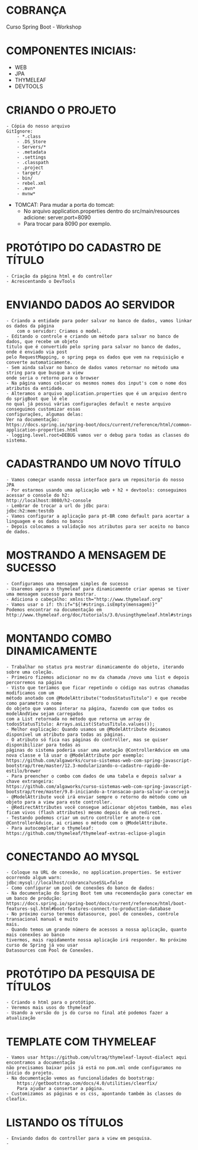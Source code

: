 # COBRANÇA
Curso Spring Boot - Workshop


# COMPONENTES INICIAIS:
- WEB
- JPA
- THYMELEAF
- DEVTOOLS


# CRIANDO O PROJETO
	- Cópia do nosso arquivo 
	GitIgnore:
		- *.class
		- .DS_Store
		- Servers/*
		- .metadata
		- .settings
		- .classpath
		- .project
		- target/
		- bin/
		- rebel.xml
		- .mvn*
		- mvnw*

- TOMCAT:
Para mudar a porta do tomcat:
	* No arquivo application.properties dentro do src/main/resources adicione:
	server.port=8090
	* Para trocar para 8090 por exemplo.

# PROTÓTIPO DO CADASTRO DE TÍTULO
	- Criação da página html e do controller
	- Acrescentando o DevTools
	
# ENVIANDO DADOS AO SERVIDOR
	- Criando a entidade para poder salvar no banco de dados, vamos linkar os dados da página 
		com o servidor: Criamos o model.
	- Editando o controle e criando um método para salvar no banco de dados, que recebe um objeto
	titulo que é convertido pelo spring para salvar no banco de dados, onde é enviado via post
	pelo RequestMapping, o spring pega os dados que vem na requisição e converte automaticamente.
	- Sem ainda salvar no banco de dados vamos retornar no método uma string para que busque a view
	onde seria o retorno para o browser
	- Na página vamos colocar os mesmos nomes dos input's com o nome dos atributos da entidade.
	- Alteramos o arquivo application.properties que é um arquivo dentro do sprigBoot que lê ele
	no qual já possui várias configurações default e neste arquivo conseguimos customizar essas
	configurações, algumas delas:
	Ver na documentação:
	https://docs.spring.io/spring-boot/docs/current/reference/html/common-application-properties.html
	- logging.level.root=DEBUG vamos ver o debug para todas as classes do sistema.
	
# CADASTRANDO UM NOVO TÍTULO
	- Vamos começar usando nossa interface para um repositorio do nosso JPA
	- Por estarmos usando uma aplicação web + h2 + devtools: conseguimos acessar o console do h2:
	http://localhost:8080/h2-console
	- Lembrar de trocar a url do jdbc para:
	jdbc:h2:mem:testdb
	- Vamos configurar a aplicação para pt-BR como default para acertar a linguagem e os dados no banco
	- Depois colocamos a validação nos atributos para ser aceito no banco de dados.

# MOSTRANDO A MENSAGEM DE SUCESSO
	- Configuramos uma mensagem simples de sucesso
	- Usaremos agora o thymeleaf para dinamicamente criar apenas se tiver uma mensagem sucesso para mostrar.
	- Adiciona o cabeçalho: xmlns:th="http://www.thymeleaf.org"
	- Vamos usar o if: th:if="${!#strings.isEmpty(mensagem)}"
	Podemos encontrar na documentação em 
	http://www.thymeleaf.org/doc/tutorials/3.0/usingthymeleaf.html#strings
	
# MONTANDO COMBO DINAMICAMENTE
	- Trabalhar no status pra mostrar dinamicamente do objeto, iterando sobre uma coleção.
	- Primeiro fizemos adicionar no mv da chamada /novo uma list e depois percorremos na página
	- Visto que teríamos que ficar repetindo o código nas outras chamadas modificamos com um
	método anotado com @ModelAttribute("todosStatusTitulo") e que recebe como parametro o nome
	do objeto que vamos interar na página, fazendo com que todos os modelAndView sejam carregados
	com a List retornada no método que retorna um array de todosStatusTitulo: Arrays.asList(StatusTitulo.values());
	- Melhor explicação: Quando usamos um @ModelAttribute deixamos disponível um atributo para todas as páginas.
	- O atributo só fica nas páginas do controller, mas se quiser disponibilizar para todas as
	páginas do sistema poderia usar uma anotação @ControllerAdvice em uma nova classe e lá usar o @ModelAttribute por exemplo:
	https://github.com/algaworks/curso-sistemas-web-com-spring-javascript-bootstrap/tree/master/12.3-modularizando-o-cadastro-rapido-de-estilo/brewer 
	- Para preencher o combo com dados de uma tabela e depois salvar a chave extrangeira:
	https://github.com/algaworks/curso-sistemas-web-com-spring-javascript-bootstrap/tree/master/9.8-iniciando-a-transacao-para-salvar-a-cerveja 
	- @ModelAttribute você irá enviar sempre o retorno do método como um objeto para a view para este controller.
	- @RedirectAttributes você consegue adicionar objetos também, mas eles ficam vivos (flash attributes) mesmo depois de um redirect.
	- Testando podemos criar um outro controller e anote-o com @ControllerAdvice, ai criamos o método com o @ModelAttribute.
	- Para autocompletar o thymeleaf: https://github.com/thymeleaf/thymeleaf-extras-eclipse-plugin 

# CONECTANDO AO MYSQL
	- Coloque na URL de conexão, no application.properties. Se estiver ocorrendo algum warn:
	jdbc:mysql://localhost/cobranca?useSSL=false
	- Como configurar um pool de conexões do banco de dados: 
	- Na documentação do Spring Boot tem uma recomendação para conectar em um banco de produção: 	
	https://docs.spring.io/spring-boot/docs/current/reference/html/boot-features-sql.html#boot-features-connect-to-production-database 
	- No próximo curso teremos datasource, pool de conexões, controle transacional manual e muito
	mais.
	- Quando temos um grande número de acessos a nossa aplicação, quanto mais conexões ao banco
	tivermos, mais rapidamente nossa aplicação irá responder. No próximo curso de Spring já vou usar
	Datasources com Pool de Conexões.
	
# PROTÓTIPO DA PESQUISA DE TÍTULOS
	- Criando o html para o protótipo.
	- Veremos mais usos do thymeleaf
	- Usando a versão do js do curso no final até podemos fazer a atualização
	
# TEMPLATE COM THYMELEAF
	- Vamos usar https://github.com/ultraq/thymeleaf-layout-dialect aqui encontramos a documentação
	não precisamos baixar pois já está no pom.xml onde configuramos no início do projeto.
	- Na documentação vemos as funcionalidades do bootstrap:
		https://getbootstrap.com/docs/4.0/utilities/clearfix/
		Para ajudar a consertar a página.
	- Customizamos as páginas e os css, apontando também às classes do cleafix.
	
# LISTANDO OS TÍTULOS	
	- Enviando dados do controller para a view em pesquisa.
	- 
	
	
	
	
	
	

